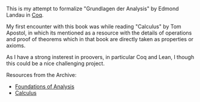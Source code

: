This is my attempt to formalize "Grundlagen der Analysis" by Edmond Landau in [Coq](https://coq.inria.fr/).

My first encounter with this book was while reading "Calculus" by Tom Apostol, in which its mentioned as a resource with the details of operations and proof of theorems which in that book are directly taken as properties or axioms.

As I have a strong insterest in proovers, in particular Coq and Lean, I though this could be a nice challenging project.

Resources from the Archive:
- [Foundations of Analysis](https://archive.org/details/EdmundLandau_201504/page/n11/mode/2up)
- [Calculus](https://archive.org/details/CalculusTomMApostol)
